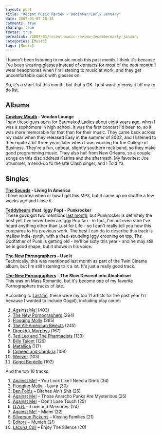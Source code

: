 ```yaml
---
layout: post
title: "Recent Music Review - December/Early January"
date: 2007-01-07 18:18
comments: true
sharing: true
footer: true
permalink: /2007/01/recent-music-review-decemberearly-january
categories: [Music]
tags: [Music]
---
```

<p>I haven't been listening to music much this past month.  I think it's because I've been wearing glasses instead of contacts for most of the past month: I wear headphones when I'm listening to music at work, and they get uncomfortable quick with glasses on.</p>

<p>So, it's a short list this month, but that's OK.  I just want to cross it off my to-do list.</p>

<h2>Albums</h2>

<p><b><a href="http://www.cowboymouth.com/">Cowboy Mouth</a> - Voodoo Lounge</b>
<br />
I saw these guys open for Barenaked Ladies about eight years ago, when I was a sophomore in high school.  It was the first concert I'd been to, so it was more memorable for that than for their music.  They came back across my radar when they released Easy in the summer of 2002, and I listened to them quite a bit three years later when I was working for the College of Business.  They're a fun, upbeat, slightly southern rock band, so they make good programming music.  They also hail from New Orleans, so a couple songs on this disc address Katrina and the aftermath.  My favorites: Joe Strummer, a send-up to the late Clash singer, and I Told Ya.
</p>

<h2>Singles</h2>

<p><b><a href="http://www.the-sounds.com/">The Sounds</a> - Living In America</b>
<br />
I have no idea when or how I got this MP3, but it came up on shuffle a few weeks ago and I love it.
</p>

<p><b><a href="http://www.teddybearsrock.com/">Teddybears</a> (feat. Iggy Pop) - Punkrocker</b>
<br />
These guys got two mentions <a href="/archives/2006/11/recent_music_review_late_novem.php">last month</a>, but Punkrocker is definitely the best yet.  I've never been an Iggy Pop fan - in fact, I'm not even sure I've heard anything other than Lust for Life - so I can't really tell you how this compares to his previous work.  The best I can do to describe this track is mellow indie-synth, with a tired-sounding Iggy crooning on top.  The Godfather of Punk is getting old - he'll be sixty this year - and he may still be in good shape, but it shows in his voice.
</p>

<p><b><a href="http://www.thenewpornographers.com/">The New Pornographers</a> - Use It</b>
<br />
Technically, this was mentioned last month as part of the Twin Cinema album, but I'm still listening to it a lot.  It's just a really good track.
</p>

<p><b><a href="http://www.thenewpornographers.com/">The New Pornographers</a> - The Slow Descent into Alcoholism</b>
<br />
This was on Mass Romantic, but it's become one of my favorite Pornographers tracks of late.
</p>

<p>According to <a href="http://www.last.fm/user/BrockLi/">Last.fm</a>, these were my top 11 artists for the past year (11 because I wanted to include Gogol), including play count:</p>

<ol>
<li><a href="http://againstme.net/">Against Me!</a> (403)</li>
<li><a href="http://www.thenewpornographers.com/">The New Pornographers</a> (294)</li>
<li><a href="http://www.floggingmolly.com/">Flogging Molly</a> (265)</li>
<li><a href="http://www.allamericanrejects.com/">The All-American Rejects</a> (245)</li>
<li><a href="http://www.dropkickmurphys.com/">Dropkick Murphys</a> (167)</li>
<li><a href="http://www.tedleo.com/">Ted Leo and The Pharmacists</a> (133)</li>
<li><a href="http://www.billytalent.com/">Billy Talent</a> (126)</li>
<li><a href="http://www.metallica.com/">Metallica</a> (117)</li>
<li><a href="http://www.coheedandcambria.com/">Coheed and Cambria</a> (108)</li>
<li><a href="http://www.weezer.com/">Weezer</a> (103)</li>
<li><a href="http://www.gogolbordello.com/">Gogol Bordello</a> (102)</li>
</ol>

<p>And the top 10 tracks:</p>

<ol>
<li><a href="http://againstme.net/">Against Me!</a> – You Look Like I Need a Drink (34)</li>
<li><a href="http://www.floggingmolly.com/">Flogging Molly</a> – Laura (30)</li>
<li><a href="http://www.benfolds.com/">Ben Folds</a> – Bitches Ain't Shit (25)</li>
<li><a href="http://againstme.net/">Against Me!</a> – Those Anarcho Punks Are Mysterious (25)</li>
<li><a href="http://againstme.net/">Against Me!</a> – Don't Lose Touch (25)</li>
<li><a href="http://www.ofarevolution.com/">O.A.R.</a> – Love and Memories (24)</li>
<li><a href="http://againstme.net/">Against Me!</a> – Miami (22)</li>
<li><a href="http://www.silversunpickups.com/">Silversun Pickups</a> – Kissing Families (21)</li>
<li><a href="http://www.editorsofficial.com/">Editors</a> – Munich (21)</li>
<li><a href="http://www.lacunacoil.it/">Lacuna Coil</a> – Enjoy The Silence (20)</li>
</ol>
